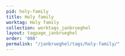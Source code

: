 ```yaml
---
pid: holy-family
title: Holy family
worktag: Holy family
collection: worktags_janbrueghel
layout: tagpage_janbrueghel
order: '088'
permalink: "/janbrueghel/tags/holy-family/"
---
```


